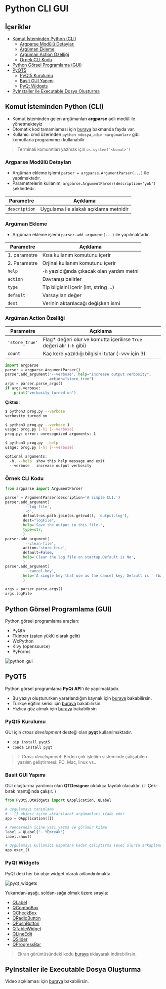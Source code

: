 # Python CLI GUI <!-- omit in toc -->

## İçerikler <!-- omit in toc -->

- [Komut İsteminden Python (CLI)](#Komut-%C4%B0steminden-Python-CLI)
  - [Argparse Modülü Detayları](#Argparse-Mod%C3%BCl%C3%BC-Detaylar%C4%B1)
  - [Argüman Ekleme](#Arg%C3%BCman-Ekleme)
  - [Argüman Action Özelliği](#Arg%C3%BCman-Action-%C3%96zelli%C4%9Fi)
  - [Örnek CLI Kodu](#%C3%96rnek-CLI-Kodu)
- [Python Görsel Programlama (GUI)](#Python-G%C3%B6rsel-Programlama-GUI)
- [PyQT5](#PyQT5)
  - [PyQt5 Kurulumu](#PyQt5-Kurulumu)
  - [Basit GUI Yapımı](#Basit-GUI-Yap%C4%B1m%C4%B1)
  - [PyQt Widgets](#PyQt-Widgets)
- [PyInstaller ile Executable Dosya Oluşturma](#PyInstaller-ile-Executable-Dosya-Olu%C5%9Fturma)

## Komut İsteminden Python (CLI)

- Komut isteminden gelen argümanları **argparse** adlı modül ile yönetmekteyiz
- Otomatik kod tamamlaması için [buraya](https://stackoverflow.com/a/15289025/9770490) bakmanda fayda var.
- Kullanıcı cmd üzerinden `python <dosya_adı> <argümanlar>` gibi komutlarla programımızı kullanabilir

> Terminali komumtları yazmak için `os.system('<komut>')`

### Argparse Modülü Detayları

- Argüman ekleme işlemi `parser = argparse.ArgumentParser(...)` ile yapılmaktadır.
- Parametrelerin kullanımı `argparse.ArgumentParser(description='yok')` şeklindedir.

| Parametre     | Açıklama                               |
| ------------- | -------------------------------------- |
| `description` | Uygulama ile alakalı açıklama metnidir |

### Argüman Ekleme

- Argüman ekleme işlemi `parser.add_argument(...)` ile yapılmaktadır.

| Parametre    | Açıklama                                    |
| ------------ | ------------------------------------------- |
| 1. parametre | Kısa kullanım komutunu içerir               |
| 2. Parametre | Orjinal kullanım komutunu içerir            |
| `help`       | `-h` yazıldığında çıkacak olan yardım metni |
| `action`     | Davranışı belirler                          |
| `type`       | Tip bilgisini içerir (int, string ...)      |
| `default`    | Varsayılan değer                            |
| `dest`       | Verinin aktarılacağı değişken ismi          |

### Argüman Action Özelliği

| Parametre      | Açıklama                                                                |
| -------------- | ----------------------------------------------------------------------- |
| `'store_true'` | Flag\* değeri olur ve komutta içerilirse `True` değeri alır (`-h` gibi) |
| `count`        | Kaç kere yazıldığı bilgisini tutar (-vvv için 3)                        |

```python
import argparse
parser = argparse.ArgumentParser()
parser.add_argument("--verbose", help="increase output verbosity",
                    action="store_true")
args = parser.parse_args()
if args.verbose:
    print("verbosity turned on")
```

**Çıktısı:**

```sh
$ python3 prog.py --verbose
verbosity turned on

$ python3 prog.py --verbose 1
usage: prog.py [-h] [--verbose]
prog.py: error: unrecognized arguments: 1

$ python3 prog.py --help
usage: prog.py [-h] [--verbose]

optional arguments:
  -h, --help  show this help message and exit
  --verbose   increase output verbosity
```

### Örnek CLI Kodu

```python
from argparse import ArgumentParser

parser = ArgumentParser(description='A simple CLI.')
parser.add_argument(
        '--log-file',
        '-o',
        default=os.path.join(os.getcwd(), 'output.log'),
        dest="logFile",
        help='Save the output in this file.',
        type=str,
        )
parser.add_argument(
        '--clean-file',
        action='store_true',
        default=False,
        help='Clear the log file on startup.Default is No',
        )
parser.add_argument(
        '--cancel-key',
        help='A single key that use as the cancel key, Default is ` (backtick)',
        )

args = parser.parse_args()
args.logFile
```

## Python Görsel Programlama (GUI)

Python görsel programlama araçları:

- PyQt5
- Tkintrer (zaten yüklü olarak gelir)
- WxPython
- Kivy (opensource)
- PyForms

![python_gui](../../res/python_gui.jpg)

## PyQT5

Python görsel programlama **PyQt API**'ı ile yapılmaktadır.

- Bu yazıyı oluştururken yararlandığım kaynak için [buraya](https://build-system.fman.io/pyqt5-tutorial) bakabilirsin.
- Türkçe eğitim serisi için [buraya](https://www.youtube.com/playlist?list=PLOl6SW8nLgJx9guRvfylVwrMXIginZhin) bakabilirsin.
- Hızlıca göz atmak için [buraya](https://www.youtube.com/watch?v=GLqrzLIIW2E) bakabilirsin

### PyQt5 Kurulumu

GUI için _cross development_ desteği olan **pyqt** kullanılmaktadır.

- `pip install pyqt5`
- `conda install pyqt`

> 💡 _Cross development_: Birden çok işletiim sisteminde çalışabilen yazılım geliştirmesi: PC, Mac, linux vs..

### Basit GUI Yapımı

GUI oluşturma yardımcı olan **QTDesigner** oldukça faydalı olacaktır. (💡 Çek-bırak mantığında çalışır. )

```python
from PyQt5.QtWidgets import QApplication, QLabel

# Uygulamayı tanımlama
# - [] objesi içine aktarılacak argümanları ifade eder
app = QApplication([])

# Pencernein içine yazı yazma ve görünür kılma
label = QLabel('~ YEmreAk')
label.show()

# Uygulamayı kullanıcı kapatana kadar çalıştırma (exec olursa arkaplanda da çalışır)
app.exec_()
```

### PyQt Widgets

PyQt deki her bir obje widget olarak adlandırılmakta

![pyqt_widgets](../images/pyqt_widgets.png)

Yukarıdan-aşağı, soldan-sağa olmak üzere sırayla:

- [QLabel](http://doc.qt.io/qt-5/qlabel.html)
- [QComboBox](http://doc.qt.io/qt-5/qcombobox.html)
- [QCheckBox](http://doc.qt.io/qt-5/qcheckbox.html)
- [QRadioButton](http://doc.qt.io/qt-5/qradiobutton.html)
- [QPushButton](http://doc.qt.io/qt-5/qpushbutton.html)
- [QTableWidget](http://doc.qt.io/qt-5/qtablewidget.html)
- [QLineEdit](http://doc.qt.io/qt-5/qlineedit.html)
- [QSlider](http://doc.qt.io/qt-5/qslider.html)
- [QProgressBar](http://doc.qt.io/qt-5/qprogressbar.html)

> Ekran görüntüsündeki kodu [buraya](https://build-system.fman.io/static/public/files/widgets_example.py) tıklayarak indirebilirsin.

## PyInstaller ile Executable Dosya Oluşturma

Video açıklaması için [buraya](https://youtu.be/lOIJIk_maO4) bakabilirsin.
